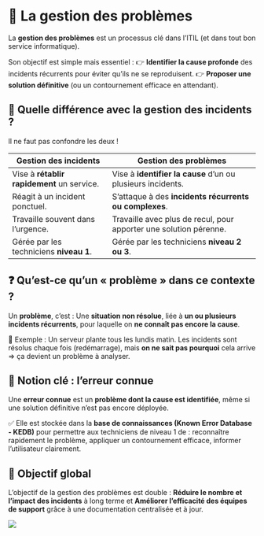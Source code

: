 # **🔧 La gestion des problèmes**

La **gestion des problèmes** est un processus clé dans l’ITIL (et dans tout bon service informatique).

Son objectif est simple mais essentiel : 👉 **Identifier la cause profonde** des incidents récurrents pour éviter qu’ils ne se reproduisent. 👉 **Proposer une solution définitive** (ou un contournement efficace en attendant).

## **📌 Quelle différence avec la gestion des incidents ?**

Il ne faut pas confondre les deux !

| **Gestion des incidents** | **Gestion des problèmes** |
|----|----|
| Vise à **rétablir rapidement** un service. | Vise à **identifier la cause** d’un ou plusieurs incidents. |
| Réagit à un incident ponctuel. | S’attaque à des **incidents récurrents ou complexes**. |
| Travaille souvent dans l’urgence. | Travaille avec plus de recul, pour apporter une solution pérenne. |
| Gérée par les techniciens **niveau 1**. | Gérée par les techniciens **niveau 2 ou 3**. |

## **❓ Qu’est-ce qu’un « problème » dans ce contexte ?**

Un **problème**, c’est : Une **situation non résolue**, liée à **un ou plusieurs incidents récurrents**, pour laquelle on **ne connaît pas encore la cause**.

📌 Exemple : Un serveur plante tous les lundis matin. Les incidents sont résolus chaque fois (redémarrage), mais **on ne sait pas pourquoi** cela arrive => ça devient un problème à analyser.

## **🧩 Notion clé : l’erreur connue**

Une **erreur connue** est un **problème dont la cause est identifiée**, même si une solution définitive n’est pas encore déployée.

✅ Elle est stockée dans la **base de connaissances (Known Error Database - KEDB)** pour permettre aux techniciens de niveau 1 de : reconnaître rapidement le problème, appliquer un contournement efficace, informer l’utilisateur clairement.

## **🎯 Objectif global**

L’objectif de la gestion des problèmes est double : **Réduire le nombre et l’impact des incidents** à long terme et **Améliorer l’efficacité des équipes de support** grâce à une documentation centralisée et à jour.

![](../../../../media/Cours-Sensibilisation-ITIL-V1-Gestion-des-problèmes-image1.png)


